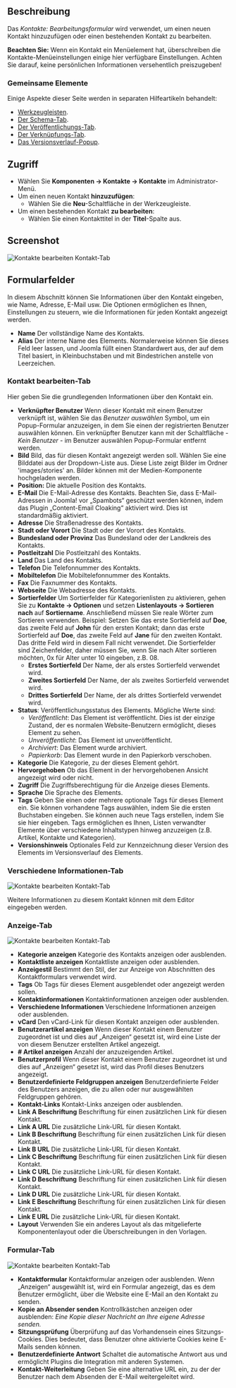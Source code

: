 <!-- Filename: Help4.x:Contacts:_New_or_Edit / Display title: Kontakte: Bearbeiten -->

## Beschreibung

Das *Kontakte: Bearbeitungsformular* wird verwendet, um einen neuen Kontakt hinzuzufügen oder einen bestehenden Kontakt zu bearbeiten.

**Beachten Sie:** Wenn ein Kontakt ein Menüelement hat, überschreiben die Kontakte-Menüeinstellungen einige hier verfügbare Einstellungen. Achten Sie darauf, keine persönlichen Informationen versehentlich preiszugeben!

### Gemeinsame Elemente

Einige Aspekte dieser Seite werden in separaten Hilfeartikeln behandelt:

* [Werkzeugleisten](jdocmanual?article=help/common-elements/toolbars).
* [Der Schema-Tab](jdocmanual?article=help/common-elements/edit-schema).
* [Der Veröffentlichungs-Tab](jdocmanual?article=help/common-elements/edit-publishing).
* [Der Verknüpfungs-Tab](jdocmanual?article=help/common-elements/edit-associations).
* [Das Versionsverlauf-Popup](jdocmanual?article=help/common-elements/edit-version-history).

## Zugriff

- Wählen Sie **Komponenten → Kontakte → Kontakte** im Administrator-Menü.
- Um einen neuen Kontakt **hinzuzufügen**:
  - Wählen Sie die **Neu**-Schaltfläche in der Werkzeugleiste.
- Um einen bestehenden Kontakt **zu bearbeiten**:
  - Wählen Sie einen Kontakttitel in der **Titel**-Spalte aus.

## Screenshot

![Kontakte bearbeiten Kontakt-Tab](../../../de/images/contacts/contacts-edit-contact-tab.png)

## Formularfelder

In diesem Abschnitt können Sie Informationen über den Kontakt eingeben, wie Name, Adresse, E-Mail usw. Die Optionen ermöglichen es Ihnen, Einstellungen zu steuern, wie die Informationen für jeden Kontakt angezeigt werden.

- **Name** Der vollständige Name des Kontakts.
- **Alias** Der interne Name des Elements. Normalerweise können Sie dieses Feld leer lassen, und Joomla füllt einen Standardwert aus, der auf dem Titel basiert, in Kleinbuchstaben und mit Bindestrichen anstelle von Leerzeichen.

### Kontakt bearbeiten-Tab

Hier geben Sie die grundlegenden Informationen über den Kontakt ein.

- **Verknüpfter Benutzer** Wenn dieser Kontakt mit einem Benutzer verknüpft ist, wählen Sie das *Benutzer auswählen* Symbol, um ein Popup-Formular anzuzeigen, in dem Sie einen der registrierten Benutzer auswählen können. Ein verknüpfter Benutzer kann mit der Schaltfläche *- Kein Benutzer -* im Benutzer auswählen Popup-Formular entfernt werden.
- **Bild** Bild, das für diesen Kontakt angezeigt werden soll. Wählen Sie eine Bilddatei aus der Dropdown-Liste aus. Diese Liste zeigt Bilder im Ordner 'images/stories' an. Bilder können mit der Medien-Komponente hochgeladen werden.
- **Position:** Die aktuelle Position des Kontakts.
- **E-Mail** Die E-Mail-Adresse des Kontakts. Beachten Sie, dass E-Mail-Adressen in Joomla! vor „Spambots“ geschützt werden können, indem das Plugin „Content-Email Cloaking“ aktiviert wird. Dies ist standardmäßig aktiviert.
- **Adresse** Die Straßenadresse des Kontakts.
- **Stadt oder Vorort** Die Stadt oder der Vorort des Kontakts.
- **Bundesland oder Provinz** Das Bundesland oder der Landkreis des Kontakts.
- **Postleitzahl** Die Postleitzahl des Kontakts.
- **Land** Das Land des Kontakts.
- **Telefon** Die Telefonnummer des Kontakts.
- **Mobiltelefon** Die Mobiltelefonnummer des Kontakts.
- **Fax** Die Faxnummer des Kontakts.
- **Webseite** Die Webadresse des Kontakts.
- **Sortierfelder** Um Sortierfelder für Kategorienlisten zu aktivieren, gehen Sie zu **Kontakte → Optionen** und setzen **Listenlayouts → Sortieren nach** auf **Sortiername**. Anschließend müssen Sie reale Wörter zum Sortieren verwenden. Beispiel: Setzen Sie das erste Sortierfeld auf **Doe**, das zweite Feld auf **John** für den ersten Kontakt; dann das erste Sortierfeld auf **Doe**, das zweite Feld auf **Jane** für den zweiten Kontakt. Das dritte Feld wird in diesem Fall nicht verwendet. Die Sortierfelder sind Zeichenfelder, daher müssen Sie, wenn Sie nach Alter sortieren möchten, 0x für Alter unter 10 eingeben, z.B. 08.
  - **Erstes Sortierfeld** Der Name, der als erstes Sortierfeld verwendet wird.
  - **Zweites Sortierfeld** Der Name, der als zweites Sortierfeld verwendet wird.
  - **Drittes Sortierfeld** Der Name, der als drittes Sortierfeld verwendet wird.
- **Status**: Veröffentlichungsstatus des Elements. Mögliche Werte sind:
  - *Veröffentlicht*: Das Element ist veröffentlicht. Dies ist der einzige Zustand, der es normalen Website-Benutzern ermöglicht, dieses Element zu sehen.
  - *Unveröffentlicht*: Das Element ist unveröffentlicht.
  - *Archiviert*: Das Element wurde archiviert.
  - *Papierkorb*: Das Element wurde in den Papierkorb verschoben.
- **Kategorie** Die Kategorie, zu der dieses Element gehört.
- **Hervorgehoben** Ob das Element in der hervorgehobenen Ansicht angezeigt wird oder nicht.
- **Zugriff** Die Zugriffsberechtigung für die Anzeige dieses Elements.
- **Sprache** Die Sprache des Elements.
- **Tags** Geben Sie einen oder mehrere optionale Tags für dieses Element ein. Sie können vorhandene Tags auswählen, indem Sie die ersten Buchstaben eingeben. Sie können auch neue Tags erstellen, indem Sie sie hier eingeben. Tags ermöglichen es Ihnen, Listen verwandter Elemente über verschiedene Inhaltstypen hinweg anzuzeigen (z.B. Artikel, Kontakte und Kategorien).
- **Versionshinweis** Optionales Feld zur Kennzeichnung dieser Version des Elements im Versionsverlauf des Elements.

### Verschiedene Informationen-Tab

![Kontakte bearbeiten Kontakt-Tab](../../../de/images/contacts/contacts-edit-miscellaneous-tab.png)

Weitere Informationen zu diesem Kontakt können mit dem Editor eingegeben werden.

### Anzeige-Tab

![Kontakte bearbeiten Kontakt-Tab](../../../de/images/contacts/contacts-edit-display-tab.png)

- **Kategorie anzeigen** Kategorie des Kontakts anzeigen oder ausblenden.
- **Kontaktliste anzeigen** Kontaktliste anzeigen oder ausblenden.
- **Anzeigestil** Bestimmt den Stil, der zur Anzeige von Abschnitten des Kontaktformulars verwendet wird.
- **Tags** Ob Tags für dieses Element ausgeblendet oder angezeigt werden sollen.
- **Kontaktinformationen** Kontaktinformationen anzeigen oder ausblenden.
- **Verschiedene Informationen** Verschiedene Informationen anzeigen oder ausblenden.
- **vCard** Den vCard-Link für diesen Kontakt anzeigen oder ausblenden.
- **Benutzerartikel anzeigen** Wenn dieser Kontakt einem Benutzer zugeordnet ist und dies auf „Anzeigen“ gesetzt ist, wird eine Liste der von diesem Benutzer erstellten Artikel angezeigt.
- **\# Artikel anzeigen** Anzahl der anzuzeigenden Artikel.
- **Benutzerprofil** Wenn dieser Kontakt einem Benutzer zugeordnet ist und dies auf „Anzeigen“ gesetzt ist, wird das Profil dieses Benutzers angezeigt.
- **Benutzerdefinierte Feldgruppen anzeigen** Benutzerdefinierte Felder des Benutzers anzeigen, die zu allen oder nur ausgewählten Feldgruppen gehören.
- **Kontakt-Links** Kontakt-Links anzeigen oder ausblenden.
- **Link A Beschriftung** Beschriftung für einen zusätzlichen Link für diesen Kontakt.
- **Link A URL** Die zusätzliche Link-URL für diesen Kontakt.
- **Link B Beschriftung** Beschriftung für einen zusätzlichen Link für diesen Kontakt.
- **Link B URL** Die zusätzliche Link-URL für diesen Kontakt.
- **Link C Beschriftung** Beschriftung für einen zusätzlichen Link für diesen Kontakt.
- **Link C URL** Die zusätzliche Link-URL für diesen Kontakt.
- **Link D Beschriftung** Beschriftung für einen zusätzlichen Link für diesen Kontakt.
- **Link D URL** Die zusätzliche Link-URL für diesen Kontakt.
- **Link E Beschriftung** Beschriftung für einen zusätzlichen Link für diesen Kontakt.
- **Link E URL** Die zusätzliche Link-URL für diesen Kontakt.
- **Layout** Verwenden Sie ein anderes Layout als das mitgelieferte Komponentenlayout oder die Überschreibungen in den Vorlagen.

### Formular-Tab

![Kontakte bearbeiten Kontakt-Tab](../../../de/images/contacts/contacts-edit-form-tab.png)

- **Kontaktformular** Kontaktformular anzeigen oder ausblenden. Wenn „Anzeigen“ ausgewählt ist, wird ein Formular angezeigt, das es dem Benutzer ermöglicht, über die Website eine E-Mail an den Kontakt zu senden.
- **Kopie an Absender senden** Kontrollkästchen anzeigen oder ausblenden: *Eine Kopie dieser Nachricht an Ihre eigene Adresse senden.*
- **Sitzungsprüfung** Überprüfung auf das Vorhandensein eines Sitzungs-Cookies. Dies bedeutet, dass Benutzer ohne aktivierte Cookies keine E-Mails senden können.
- **Benutzerdefinierte Antwort** Schaltet die automatische Antwort aus und ermöglicht Plugins die Integration mit anderen Systemen.
- **Kontakt-Weiterleitung** Geben Sie eine alternative URL ein, zu der der Benutzer nach dem Absenden der E-Mail weitergeleitet wird.

<!-- Translated from English with ChatGPT 2024-09-02 ->
